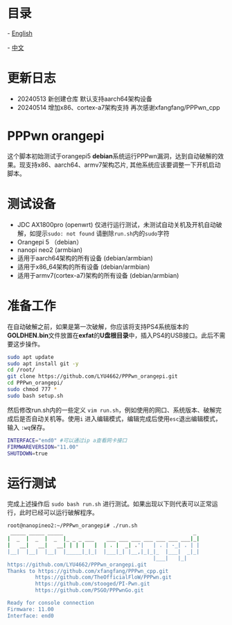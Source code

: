 

# 目录

\- [English](readme_en.md)

\- [中文](readme.md)

# 更新日志
- 20240513 新创建仓库 默认支持aarch64架构设备
- 20240514 增加x86、cortex-a7架构支持  再次感谢xfangfang/PPPwn_cpp

# PPPwn orangepi
这个脚本初始测试于orangepi5 **debian**系统运行PPPwn漏洞，达到自动破解的效果。现支持x86、aarch64、armv7架构芯片, 其他系统应该要调整一下开机启动脚本。

# 测试设备
- JDC AX1800pro (openwrt) 仅进行运行测试，未测试自动关机及开机自动破解，如提示`sudo: not found` 请删除`run.sh`内的`sudo`字符
- Orangepi 5 （debian）
- nanopi neo2  (armbian)
- 适用于aarch64架构的所有设备 (debian/armbian)
- 适用于x86_64架构的所有设备 (debian/armbian)
- 适用于armv7(cortex-a7)架构的所有设备 (debian/armbian) 

# 准备工作
在自动破解之前，如果是第一次破解，你应该将支持PS4系统版本的**GOLDHEN.bin**文件放置在**exfat**的**U盘根目录**中，插入PS4的USB接口。此后不需要这步操作。

```sh
sudo apt update
sudo apt install git -y
cd /root/
git clone https://github.com/LYU4662/PPPwn_orangepi.git
cd PPPwn_orangepi/
sudo chmod 777 *
sudo bash setup.sh
```

然后修改run.sh内的一些定义 `vim run.sh`，例如使用的网口、系统版本、破解完成后是否自动关机等。使用`i` 进入编辑模式，编辑完成后使用`esc`退出编辑模式，输入 `:wq`保存。

```sh
INTERFACE="end0" #可以通过ip a查看网卡接口
FIRMWAREVERSION="11.00"
SHUTDOWN=true
```

# 运行测试

完成上述操作后 `sudo bash run.sh` 进行测试。如果出现以下则代表可以正常运行，此时已经可以运行破解程序。

```sh
root@nanopineo2:~/PPPwn_orangepi# ./run.sh
 _____ _____ _____                                          _
|  _  |  _  |  _  |_ _ _ ___    ___ ___ ___ ___ ___ ___ ___|_|
|   __|   __|   __| | | |   |  | . |  _| .'|   | . | -_| . | |
|__|  |__|  |__|  |_____|_|_|  |___|_| |__,|_|_|_  |___|  _|_|
                                               |___|   |_|
https://github.com/LYU4662/PPPwn_orangepi.git
Thanks to https://github.com/xfangfang/PPPwn_cpp.git
         https://github.com/TheOfficialFloW/PPPwn.git
         https://github.com/stooged/PI-Pwn.git
         https://github.com/PSGO/PPPwnGo.git

Ready for console connection
Firmware: 11.00
Interface: end0
```

